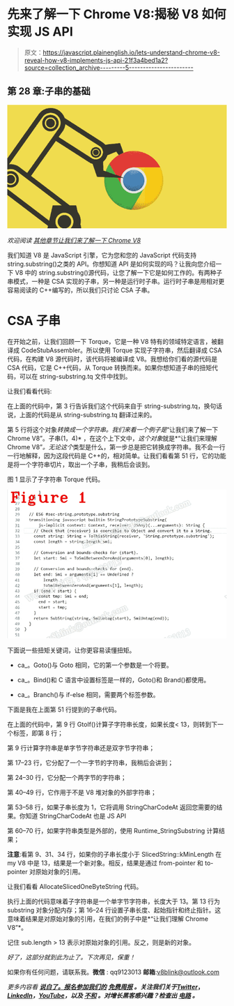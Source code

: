 # 先来了解一下 Chrome V8:揭秘 V8 如何实现 JS API

> 原文：<https://javascript.plainenglish.io/lets-understand-chrome-v8-reveal-how-v8-implements-js-api-21f3a4bed1a2?source=collection_archive---------5----------------------->

## 第 28 章:子串的基础

![](img/2229cb027639f57877eb360bf75cd927.png)

*欢迎阅读* [*其他章节让我们来了解一下 Chrome V8*](https://medium.com/@huidou)

我们知道 V8 是 JavaScript 引擎，它为您和您的 JavaScript 代码支持 string.substring()之类的 API。你想知道 API 是如何实现的吗？让我向您介绍一下 V8 中的 string.substring()源代码，让您了解一下它是如何工作的。有两种子串模式，一种是 CSA 实现的子串，另一种是运行时子串。运行时子串是用相对更容易阅读的 C++编写的，所以我们只讨论 CSA 子串。

# **CSA 子串**

在开始之前，让我们回顾一下 Torque，它是一种 V8 特有的领域特定语言，被翻译成 CodeStubAssembler。所以使用 Torque 实现子字符串，然后翻译成 CSA 代码，在构建 V8 源代码时，该代码将被编译成 V8。我想给你们看的源代码是 CSA 代码，它是 C++代码，从 Torque 转换而来。如果你想知道子串的扭矩代码，可以在 string-substring.tq 文件中找到。

让我们看看代码:

在上面的代码中，第 3 行告诉我们这个代码来自于 string-substring.tq，换句话说，上面的代码是从 string-substring.tq 翻译过来的。

第 5 行将这个对象*转换成一个字符串。我们来看一个例子是*“让我们来了解一下 Chrome V8”。子串(1，4)* ，在这个上下文中，*这个对象*就是*“让我们来理解 Chrome V8”*。无论这个*类型是什么，第一步总是把它转换成字符串。我不会一行一行地解释，因为这段代码是 C++的，相对简单。让我们看看第 51 行，它的功能是将一个字符串切片，取出一个子串，我稍后会谈到。

图 1 显示了子字符串 Torque 代码。

![](img/df7c3da4f28aef26229adc639454def1.png)

下面说一些扭矩关键词，让你更容易读懂扭矩。

*   ca_。Goto()与 Goto 相同，它的第一个参数是一个将要。

*   ca_。Bind()和 C 语言中设置标签是一样的，Goto()和 Brand()都使用。

*   ca_。Branch()与 if-else 相同，需要两个标签参数。

下面是我在上面第 51 行提到的子串代码。

在上面的代码中，第 9 行 GtoIf()计算子字符串长度，如果长度< 13，则转到下一个标签，即第 8 行；

第 9 行计算字符串是单字节字符串还是双字节字符串；

第 17–23 行，它分配了一个一字节的字符串，我稍后会讲到；

第 24–30 行，它分配一个两字节的字符串；

第 40–49 行，它作用于不是 V8 堆对象的外部字符串；

第 53–58 行，如果子串长度为 1，它将调用 StringCharCodeAt 返回您需要的结果。你知道 StringCharCodeAt 也是 JS API

第 60–70 行，如果字符串类型是外部的，使用 Runtime_StringSubstring 计算结果；

**注意**:看第 9、31、34 行，如果你的子串长度小于 SlicedString::kMinLength 在 my V8 中是 13，结果是一个新对象。相反，结果是通过 from-pointer 和 to-pointer 对原始对象的引用。

让我们看看 AllocateSlicedOneByteString 代码。

执行上面的代码意味着子字符串是一个单字节字符串，长度大于 13。第 13 行为 substring 对象分配内存；第 16–24 行设置子串长度、起始指针和终止指针。这意味着结果是对原始对象的引用，在我们的例子中是*“让我们理解 Chrome V8”*。

记住 sub.length > 13 表示对原始对象的引用。反之，则是新的对象。

*好了，这部分就到此为止了。下次再见，保重！*

如果你有任何问题，请联系我。**微信** : qq9123013 **邮箱**:[v8blink@outlook.com](mailto:v8blink@outlook.com)

*更多内容看* [***说白了。报名参加我们的***](https://plainenglish.io/) **[***免费周报***](http://newsletter.plainenglish.io/) *。关注我们关于*[***Twitter***](https://twitter.com/inPlainEngHQ)，[***LinkedIn***](https://www.linkedin.com/company/inplainenglish/)*，*[***YouTube***](https://www.youtube.com/channel/UCtipWUghju290NWcn8jhyAw)*，以及* [***不和***](https://discord.gg/GtDtUAvyhW) *。对增长黑客感兴趣？检查出* [***电路***](https://circuit.ooo/) *。***